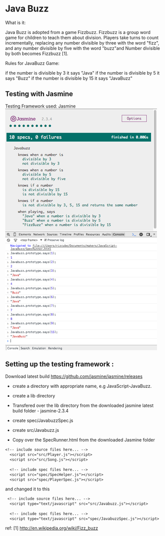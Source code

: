 # Java Buzz
What is it:

Java Buzz is adopted from a game Fizzbuzz. Fizzbuzz is a group word game for children to teach them about division. Players take turns to count incrementally, replacing any number divisible by three with the word "fizz", and any number divisible by five with the word "buzz"and Number divisible by both becomes Fizzbuzz [1].

Rules for JavaBuzz Game:

if the number is divisible by 3 it says "Java"
if the number is divisible by 5 it says "Buzz"
if the number is divisible by 15 it says "JavaBuzz"


Testing with Jasmine
---------------------


Testing Framework used: Jasmine
![Jasmine](https://raw.githubusercontent.com/RizAli/JavaScript-JavaBuzz/master/images/JavaBuzzJasmine.png)

Setting up the testing framework :
----------------------------------

Download latest build https://github.com/jasmine/jasmine/releases

- create a directory with appropriate name, e.g JavaScript-JavaBuzz.
- create a lib directory
- Transfered over the lib directory from the downloaded jasmine latest build folder - jasmine-2.3.4

- create spec/JavabuzzSpec.js
- create src/Javabuzz.js

- Copy over the SpecRunner.html from the downloaded Jasmine folder

```
<!-- include source files here... -->
  <script src="src/Player.js"></script>
  <script src="src/Song.js"></script>

  <!-- include spec files here... -->
  <script src="spec/SpecHelper.js"></script>
  <script src="spec/PlayerSpec.js"></script>
```
and changed it to this

```
 <!-- include source files here... -->
  <script type="text/javascript" src="src/Javabuzz.js"></script>

  <!-- include spec files here... -->
  <script type="text/javascript" src="spec/JavabuzzSpec.js"></script>

```


ref: [1] http://en.wikipedia.org/wiki/Fizz_buzz

